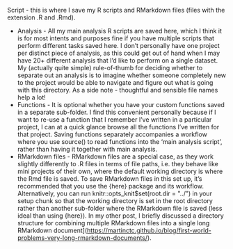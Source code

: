 Script - this is where I save my R scripts and RMarkdown files (files with the extension .R and .Rmd).

- Analysis - All my main analysis R scripts are saved here, which I think it is for most intents and purposes fine if you have multiple scripts that perform different tasks saved here. I don’t personally have one project per distinct piece of analysis, as this could get out of hand when I may have 20+ different analysis that I’d like to perform on a single dataset. My (actually quite simple) rule-of-thumb for deciding whether to separate out an analysis is to imagine whether someone completely new to the project would be able to navigate and figure out what is going with this directory. As a side note - thoughtful and sensible file names help a lot!
- Functions - It is optional whether you have your custom functions saved in a separate sub-folder. I find this convenient personally because if I want to re-use a function that I remember I’ve written in a particular project, I can at a quick glance browse all the functions I’ve written for that project. Saving functions separately accompanies a workflow where you use source() to read functions into the ‘main analysis script’, rather than having it together with main analysis.
- RMarkdown files - RMarkdown files are a special case, as they work slightly differently to .R files in terms of file paths, i.e. they behave like mini projects of their own, where the default working directory is where the Rmd file is saved. To save RMarkdown files in this set up, it’s recommended that you use the {here} package and its workflow. Alternatively, you can run knitr::opts_knit$set(root.dir = "../") in your setup chunk so that the working directory is set in the root directory rather than another sub-folder where the RMarkdown file is saved (less ideal than using {here}). In my other post, I briefly discussed a directory structure for combining multiple RMarkdown files into a single long RMarkdown document](https://martinctc.github.io/blog/first-world-problems-very-long-rmarkdown-documents/).
